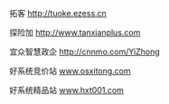 拓客 http://tuoke.ezess.cn   

探险加 http://www.tanxianplus.com  

宜众智慧政企 http://cnnmo.com/YiZhong  

好系统竞价站  www.osxitong.com

好系统精品站  www.hxt001.com

